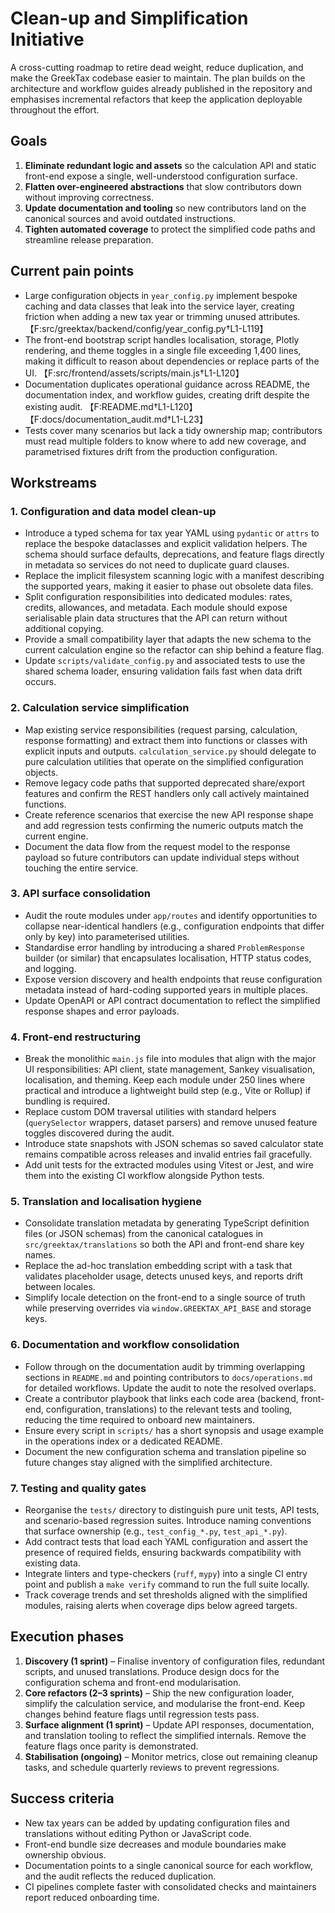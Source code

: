 # Clean-up and Simplification Initiative

A cross-cutting roadmap to retire dead weight, reduce duplication, and make the
GreekTax codebase easier to maintain. The plan builds on the architecture and
workflow guides already published in the repository and emphasises incremental
refactors that keep the application deployable throughout the effort.

## Goals

1. **Eliminate redundant logic and assets** so the calculation API and static
   front-end expose a single, well-understood configuration surface.
2. **Flatten over-engineered abstractions** that slow contributors down without
   improving correctness.
3. **Update documentation and tooling** so new contributors land on the
   canonical sources and avoid outdated instructions.
4. **Tighten automated coverage** to protect the simplified code paths and
   streamline release preparation.

## Current pain points

- Large configuration objects in `year_config.py` implement bespoke caching and
  data classes that leak into the service layer, creating friction when adding a
  new tax year or trimming unused attributes. 【F:src/greektax/backend/config/year_config.py†L1-L119】
- The front-end bootstrap script handles localisation, storage, Plotly
  rendering, and theme toggles in a single file exceeding 1,400 lines, making it
  difficult to reason about dependencies or replace parts of the UI. 【F:src/frontend/assets/scripts/main.js†L1-L120】
- Documentation duplicates operational guidance across README, the
  documentation index, and workflow guides, creating drift despite the existing
  audit. 【F:README.md†L1-L120】【F:docs/documentation_audit.md†L1-L23】
- Tests cover many scenarios but lack a tidy ownership map; contributors must
  read multiple folders to know where to add new coverage, and parametrised
  fixtures drift from the production configuration.

## Workstreams

### 1. Configuration and data model clean-up

- Introduce a typed schema for tax year YAML using `pydantic` or `attrs` to
  replace the bespoke dataclasses and explicit validation helpers. The schema
  should surface defaults, deprecations, and feature flags directly in metadata
  so services do not need to duplicate guard clauses.
- Replace the implicit filesystem scanning logic with a manifest describing the
  supported years, making it easier to phase out obsolete data files.
- Split configuration responsibilities into dedicated modules: rates, credits,
  allowances, and metadata. Each module should expose serialisable plain data
  structures that the API can return without additional copying.
- Provide a small compatibility layer that adapts the new schema to the current
  calculation engine so the refactor can ship behind a feature flag.
- Update `scripts/validate_config.py` and associated tests to use the shared
  schema loader, ensuring validation fails fast when data drift occurs.

### 2. Calculation service simplification

- Map existing service responsibilities (request parsing, calculation, response
  formatting) and extract them into functions or classes with explicit inputs
  and outputs. `calculation_service.py` should delegate to pure calculation
  utilities that operate on the simplified configuration objects.
- Remove legacy code paths that supported deprecated share/export features and
  confirm the REST handlers only call actively maintained functions.
- Create reference scenarios that exercise the new API response shape and add
  regression tests confirming the numeric outputs match the current engine.
- Document the data flow from the request model to the response payload so
  future contributors can update individual steps without touching the entire
  service.

### 3. API surface consolidation

- Audit the route modules under `app/routes` and identify opportunities to
  collapse near-identical handlers (e.g., configuration endpoints that differ
  only by key) into parameterised utilities.
- Standardise error handling by introducing a shared `ProblemResponse` builder
  (or similar) that encapsulates localisation, HTTP status codes, and logging.
- Expose version discovery and health endpoints that reuse configuration
  metadata instead of hard-coding supported years in multiple places.
- Update OpenAPI or API contract documentation to reflect the simplified
  response shapes and error payloads.

### 4. Front-end restructuring

- Break the monolithic `main.js` file into modules that align with the major UI
  responsibilities: API client, state management, Sankey visualisation,
  localisation, and theming. Keep each module under 250 lines where practical
  and introduce a lightweight build step (e.g., Vite or Rollup) if bundling is
  required.
- Replace custom DOM traversal utilities with standard helpers (`querySelector`
  wrappers, dataset parsers) and remove unused feature toggles discovered during
  the audit.
- Introduce state snapshots with JSON schemas so saved calculator state remains
  compatible across releases and invalid entries fail gracefully.
- Add unit tests for the extracted modules using Vitest or Jest, and wire them
  into the existing CI workflow alongside Python tests.

### 5. Translation and localisation hygiene

- Consolidate translation metadata by generating TypeScript definition files
  (or JSON schemas) from the canonical catalogues in `src/greektax/translations`
  so both the API and front-end share key names.
- Replace the ad-hoc translation embedding script with a task that validates
  placeholder usage, detects unused keys, and reports drift between locales.
- Simplify locale detection on the front-end to a single source of truth while
  preserving overrides via `window.GREEKTAX_API_BASE` and storage keys.

### 6. Documentation and workflow consolidation

- Follow through on the documentation audit by trimming overlapping sections in
  `README.md` and pointing contributors to `docs/operations.md` for detailed
  workflows. Update the audit to note the resolved overlaps.
- Create a contributor playbook that links each code area (backend, front-end,
  configuration, translations) to the relevant tests and tooling, reducing the
  time required to onboard new maintainers.
- Ensure every script in `scripts/` has a short synopsis and usage example in
  the operations index or a dedicated README.
- Document the new configuration schema and translation pipeline so future
  changes stay aligned with the simplified architecture.

### 7. Testing and quality gates

- Reorganise the `tests/` directory to distinguish pure unit tests, API tests,
  and scenario-based regression suites. Introduce naming conventions that
  surface ownership (e.g., `test_config_*.py`, `test_api_*.py`).
- Add contract tests that load each YAML configuration and assert the presence
  of required fields, ensuring backwards compatibility with existing data.
- Integrate linters and type-checkers (`ruff`, `mypy`) into a single CI entry
  point and publish a `make verify` command to run the full suite locally.
- Track coverage trends and set thresholds aligned with the simplified modules,
  raising alerts when coverage dips below agreed targets.

## Execution phases

1. **Discovery (1 sprint)** – Finalise inventory of configuration files,
   redundant scripts, and unused translations. Produce design docs for the
   configuration schema and front-end modularisation.
2. **Core refactors (2–3 sprints)** – Ship the new configuration loader,
   simplify the calculation service, and modularise the front-end. Keep changes
   behind feature flags until regression tests pass.
3. **Surface alignment (1 sprint)** – Update API responses, documentation, and
   translation tooling to reflect the simplified internals. Remove the feature
   flags once parity is demonstrated.
4. **Stabilisation (ongoing)** – Monitor metrics, close out remaining cleanup
   tasks, and schedule quarterly reviews to prevent regressions.

## Success criteria

- New tax years can be added by updating configuration files and translations
  without editing Python or JavaScript code.
- Front-end bundle size decreases and module boundaries make ownership obvious.
- Documentation points to a single canonical source for each workflow, and the
  audit reflects the reduced duplication.
- CI pipelines complete faster with consolidated checks and maintainers report
  reduced onboarding time.
